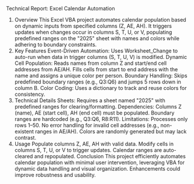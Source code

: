 Technical Report: Excel Calendar Automation 

1. Overview
This Excel VBA project automates calendar population based on dynamic inputs from specified columns (Z, AE, AH). It triggers updates when changes occur in columns S, T, U, or V, populating predefined ranges on the "2025" sheet with names and colors while adhering to boundary constraints.
2. Key Features
Event-Driven Automation: Uses Worksheet_Change to auto-run when data in trigger columns (S, T, U, V) is modified.
Dynamic Cell Population:
Reads names from column Z and start/end cell addresses from AE/AH.
Fills cells from start to end address with the name and assigns a unique color per person.
Boundary Handling: Skips predefined boundary ranges (e.g., Q3:Q6) and jumps 5 rows down in column B.
Color Coding: Uses a dictionary to track and reuse colors for consistency.
3. Technical Details
Sheets: Requires a sheet named "2025" with predefined ranges for clearing/formatting.
Dependencies:
Columns Z (name), AE (start cell), AH (end cell) must be populated.
Boundary ranges are hardcoded (e.g., Q3:Q6, R8:R11).
Limitations:
Processes only rows 1–50.
No error handling for invalid cell addresses (e.g., non-existent ranges in AE/AH).
Colors are randomly generated but may lack contrast.
4. Usage
Populate columns Z, AE, AH with valid data.
Modify cells in columns S, T, U, or V to trigger updates.
Calendar ranges are auto-cleared and repopulated.
Conclusion
This project efficiently automates calendar population with minimal user intervention, leveraging VBA for dynamic data handling and visual organization. Enhancements could improve robustness and usability.
